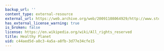 ```yaml
---
backup_url: ''
content_type: external-resource
external_url: https://web.archive.org/web/20091108064929/http://www.stonyfield.com/healthy_planet/index.jsp
has_external_license_warning: true
is_broken: false
license: https://en.wikipedia.org/wiki/All_rights_reserved
title: Healthy Planet
uid: c44aed5d-a8c3-4a5a-a8fb-3d77e34cfe15
---
```

